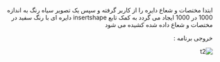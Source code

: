 <div dir = "rtl">
ابتدا مختصات و شعاع دایره را از کاربر گرفته و سپس یک تصویر سیاه رنگ به اندازه 1000 در 1000 ایجاد می گردد
به کمک تابع insertshape
دایره ای با رنگ سفید در مختصات و شعاع داده شده کشیده می شود

خروجی برنامه :

![t2](https://user-images.githubusercontent.com/80279784/113249805-9b3b2a00-92d4-11eb-8949-94042932c392.PNG)

</div>
